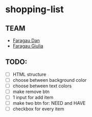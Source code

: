 # shopping-list

## TEAM

- [Faragau Dan](https://github.com/faragaudan)
- [Faragau Giulia](https://github.com/giuliamenisa)

## TODO:

- [ ] HTML structure
- [ ] choose between background color
- [ ] choose between text colors
- [ ] make remove btn
- [ ] 1 input for add item
- [ ] make two btn for: NEED and HAVE
- [ ] checkbox for every item
